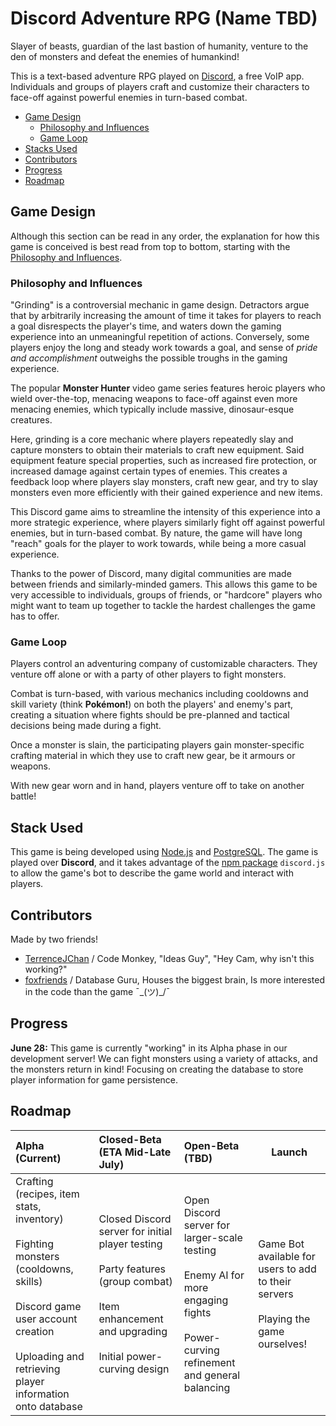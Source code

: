 # Discord Adventure RPG (Name TBD)

Slayer of beasts, guardian of the last bastion of humanity, venture to the den of monsters and defeat the enemies of humankind!

This is a text-based adventure RPG played on [Discord](https://discord.com/), a free VoIP app. Individuals and groups of players craft and customize their characters to face-off against powerful enemies in turn-based combat.

  - [Game Design](#game-design)
    + [Philosophy and Influences](#philosophy-and-influences)
    + [Game Loop](#game-loop)
  - [Stacks Used](#stacks-used)
  - [Contributors](#contributors)
  - [Progress](#progress)
  - [Roadmap](#roadmap)

## Game Design

Although this section can be read in any order, the explanation for how this game is conceived is best read from top to bottom, starting with the [Philosophy and Influences](#influences).

### Philosophy and Influences

"Grinding" is a controversial mechanic in game design. Detractors argue that by arbitrarily increasing the amount of time it takes for players to reach a goal disrespects the player's time, and waters down the gaming experience into an unmeaningful repetition of actions. Conversely, some players enjoy the long and steady work towards a goal, and sense of *pride and accomplishment* outweighs the possible troughs in the gaming experience.

The popular **Monster Hunter** video game series features heroic players who wield over-the-top, menacing weapons to face-off against even more menacing enemies, which typically include massive, dinosaur-esque creatures.

Here, grinding is a core mechanic where players repeatedly slay and capture monsters to obtain their materials to craft new equipment. Said equipment feature special properties, such as increased fire protection, or increased damage against certain types of enemies. This creates a feedback loop where players slay monsters, craft new gear, and try to slay monsters even more efficiently with their gained experience and new items.

This Discord game aims to streamline the intensity of this experience into a more strategic experience, where players similarly fight off against powerful enemies, but in turn-based combat. By nature, the game will have long "reach" goals for the player to work towards, while being a more casual experience.

Thanks to the power of Discord, many digital communities are made between friends and similarly-minded gamers. This allows this game to be very accessible to individuals, groups of friends, or "hardcore" players who might want to team up together to tackle the hardest challenges the game has to offer.

### Game Loop

Players control an adventuring company of customizable characters. They venture off alone or with a party of other players to fight monsters.

Combat is turn-based, with various mechanics including cooldowns and skill variety (think **Pokémon!**) on both the players' and enemy's part, creating a situation where fights should be pre-planned and tactical decisions being made during a fight.

Once a monster is slain, the participating players gain monster-specific crafting material in which they use to craft new gear, be it armours or weapons.

With new gear worn and in hand, players venture off to take on another battle!

## Stack Used

This game is being developed using [Node.js](https://nodejs.org/en/) and [PostgreSQL](https://www.postgresql.org/). The game is played over **Discord**, and it takes advantage of the [npm package](https://discord.js.org/#/) `discord.js` to allow the game's bot to describe the game world and interact with players.

## Contributors

Made by two friends!

- [TerrenceJChan](https://github.com/TerrenceJChan) / Code Monkey, "Ideas Guy", "Hey Cam, why isn't this working?"
- [foxfriends](https://github.com/foxfriends) / Database Guru, Houses the biggest brain, Is more interested in the code than the game ¯\_(ツ)_/¯

## Progress

**June 28:** This game is currently "working" in its Alpha phase in our development server! We can fight monsters using a variety of attacks, and the monsters return in kind! Focusing on creating the database to store player information for game persistence.

## Roadmap

| Alpha (Current)                                              | Closed-Beta (ETA Mid-Late July)                              | Open-Beta (TBD)                                              | Launch                                                       |
| :----------------------------------------------------------- | :----------------------------------------------------------- | :----------------------------------------------------------- | ------------------------------------------------------------ |
| Crafting (recipes, item stats, inventory)<br /><br />Fighting monsters (cooldowns, skills)<br /><br />Discord game user account creation<br /><br />Uploading and retrieving player information onto database | Closed Discord server for initial player testing<br /><br />Party features (group combat)<br /><br />Item enhancement and upgrading<br /><br />Initial power-curving design | Open Discord server for larger-scale testing<br /><br />Enemy AI for more engaging fights<br /><br />Power-curving refinement and general balancing | Game Bot available for users to add to their servers<br /><br />Playing the game ourselves! |
